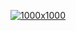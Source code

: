 [![1000x1000](https://user-images.githubusercontent.com/12101466/87878946-2f3bbe80-c9f0-11ea-8dce-08184d427a45.gif "H. Emre ARI")](https://github.com/hemreari")
